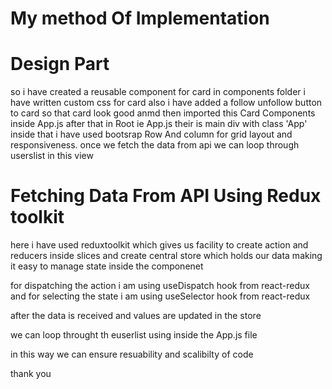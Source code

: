 # My method Of Implementation

# Design Part

so i have created a reusable component for card in components folder
i have written custom css for card
also i have added a follow unfollow button to card so that card look good
anmd then imported this Card Components inside App.js
after that in Root ie App.js their is main div with class 'App'
inside that i have used bootsrap Row And column for grid layout
and responsiveness.
once we fetch the data from api we can loop through userslist in this view

# Fetching Data From API Using Redux toolkit

here i have used reduxtoolkit which gives us facility to create action and reducers inside slices
and create central store which holds our data making it easy to manage state inside the componenet

for dispatching the action i am using useDispatch hook from react-redux
and for selecting the state i am using useSelector hook from react-redux

after the data is received and values are updated in the store

we can loop throught th euserlist using inside the App.js file

in this way we can ensure resuability and scalibilty of code

thank you
